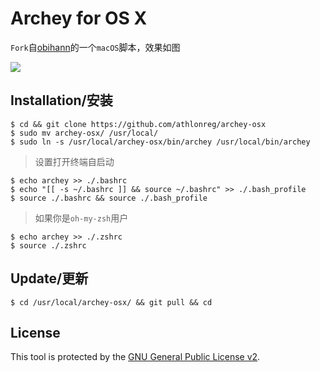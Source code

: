# Archey for OS X
`Fork`自[obihann](https://github.com/obihann)的一个`macOS`脚本，效果如图

![](http://ovefvi4g3.bkt.clouddn.com/15264792178211.jpg)

## Installation/安装
```
$ cd && git clone https://github.com/athlonreg/archey-osx 
$ sudo mv archey-osx/ /usr/local/ 
$ sudo ln -s /usr/local/archey-osx/bin/archey /usr/local/bin/archey 
```

> 设置打开终端自启动

```
$ echo archey >> ./.bashrc 
$ echo "[[ -s ~/.bashrc ]] && source ~/.bashrc" >> ./.bash_profile 
$ source ./.bashrc && source ./.bash_profile
```

> 如果你是`oh-my-zsh`用户

```
$ echo archey >> ./.zshrc 
$ source ./.zshrc 
```

## Update/更新
```
$ cd /usr/local/archey-osx/ && git pull && cd 
```

## License
This tool is protected by the [GNU General Public License v2](http://www.gnu.org/licenses/gpl-2.0.html).



